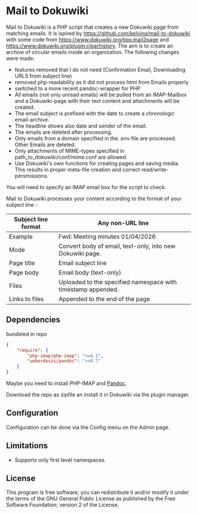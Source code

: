# Mail to Dokuwiki

Mail to Dokuwiki is a PHP script that creates a new Dokuwiki page from matching emails. It is ispired by https://github.com/kelvinq/mail-to-dokuwiki with some code from https://www.dokuwiki.org/tips:mail2page and https://www.dokuwiki.org/plugin:clearhistory. The aim is to create an archive of circular emails inside an organization.
The following changes were made:
* features removed that I do not need (Confirmation Email, Downloading URLS from subject line) 
* removed php-readability as it did not process html from Emails properly
* switched to a more recent pandoc-wrapper for PHP
* All emails (not only unread emails) will be pulled from an IMAP-Mailbox and a Dokuwiki-page with their text content and attachments will be created. 
* The email subject is prefixed with the date to create a chronologic email-archive.
* The headline shows also date and sender of the email.
* The emails are deleted after processing.
* Only emails from a domain specified in the .env file are processed. Other Emails are deleted.
* Only attachments of MIME-types specified in path_to_dokuwiki/conf/mime.conf  are allowed.
* Use Dokuwiki's own functions for creating pages and saving media. This results in proper meta-file creation and correct read/write-persmissions.

You will need to specify an IMAP email box for the script to check.

Mail to Dokuwiki processes your content according to the format of your subject line -

| Subject line format |   Any non-URL line    |
| ------------------- | --------------------------------------------------------------- |
| Example             | Fwd: Meeting minutes 01/04/2026      |
| Mode                | Convert body of email, text-only, into new Dokuwiki page.    |
| Page title          | Email subject line                                           |
| Page body           | Email body (text-only)                                       |
| Files               | Uploaded to the specified namespace with timestamp appended. |
| Links to files      | Appended to the end of the page       |

## Dependencies
bundeled in repo
```json
{
    "require": {
        "php-imap/php-imap": ">=4.1",
        "ueberdosis/pandoc": ">=0.7"
    }
}
```

Maybe you need to install PHP-IMAP and [Pandoc](https://pandoc.org/installing.html).

Download the repo as zipfile an install it in Dokuwiki via the plugin manager.

## Configuration

Configuration can be done via the Config menu on the Admin page.

## Limitations

* Supports only first level namespaces.

## License

This program is free software; you can redistribute it and/or modify it under the terms of the GNU General Public License as published by the Free Software Foundation; version 2 of the License.
